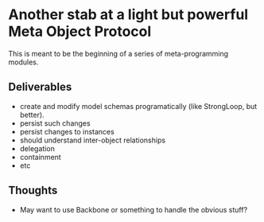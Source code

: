 # Another stab at a light but powerful Meta Object Protocol

This is meant to be the beginning of a series of meta-programming modules.

## Deliverables

- create and modify model schemas programatically (like StrongLoop, but better).
- persist such changes
- persist changes to instances
- should understand inter-object relationships
 - delegation
 - containment
 - etc

## Thoughts

- May want to use Backbone or something to handle the obvious stuff?
